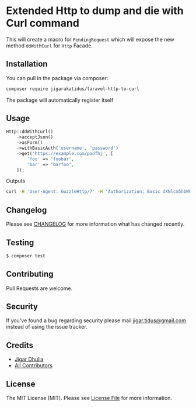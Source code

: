 # Extended Http to dump and die with Curl command

This will create a macro for `PendingRequest` which will expose the new method `ddWithCurl` for `Http` Facade.

## Installation

You can pull in the package via composer:

``` bash
composer require jigarakatidus/laravel-http-to-curl
```

The package will automatically register itself

## Usage

```php
Http::ddWithCurl()
    ->acceptJson()
    ->asForm()
    ->withBasicAuth('username', 'password')
    ->get('https://example.com/padfhj', [
        'foo' => 'foobar',
        'bar' => 'barfoo',
    ]);
```

Outputs

```bash
curl -H 'User-Agent: GuzzleHttp/7' -H 'Authorization: Basic dXNlcm5hbWU6cGFzc3dvcmQ=' -H 'Host: example.com' -H 'Accept: application/json' -H 'Content-Type: application/x-www-form-urlencoded' -X 'GET' 'https://example.com/padfhj?foo=foobar&bar=barfoo'
```

## Changelog

Please see [CHANGELOG](CHANGELOG.md) for more information what has changed recently.

## Testing

``` bash
$ composer test
```

## Contributing

Pull Requests are welcome.

## Security

If you've found a bug regarding security please mail [jigar.tidus@gmail.com](mailto:jigar.tidus@gmail.com) instead of using the issue tracker.

## Credits

- [Jigar Dhulla](https://github.com/jigarakatidus)
- [All Contributors](../../contributors)

## License

The MIT License (MIT). Please see [License File](LICENSE.md) for more information.